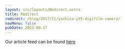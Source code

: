 ```yaml
---
layout: src/layouts/Redirect.astro
title: Redirect
redirect: /blog/2017/11/yashica-y35-digifilm-camera/
navMenu: false
pubDate: 2022-09-17
---
```

<div>
Our article feed can be found <a href="/blog/2017/11/yashica-y35-digifilm-camera/">here</a>
</div>

